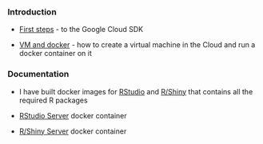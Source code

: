 
### Introduction

* [First steps](https://github.com/simecek/GoogleCloud/blob/master/google_cloud_tips.md) - to the Google Cloud SDK

* [VM and docker](https://github.com/simecek/GoogleCloud/blob/master/docker_VM.md) - how to create a virtual machine in the Cloud and run a docker container on it


### Documentation

* I have built docker images for [RStudio](https://hub.docker.com/r/simecek/rstudio/) and [R/Shiny](https://hub.docker.com/r/simecek/shiny/) that contains all the required R packages

* [RStudio Server](https://github.com/simecek/GoogleCloud/blob/master/docker_rstudio.md) docker container

* [R/Shiny Server](https://github.com/simecek/GoogleCloud/blob/master/docker_shiny.md) docker container